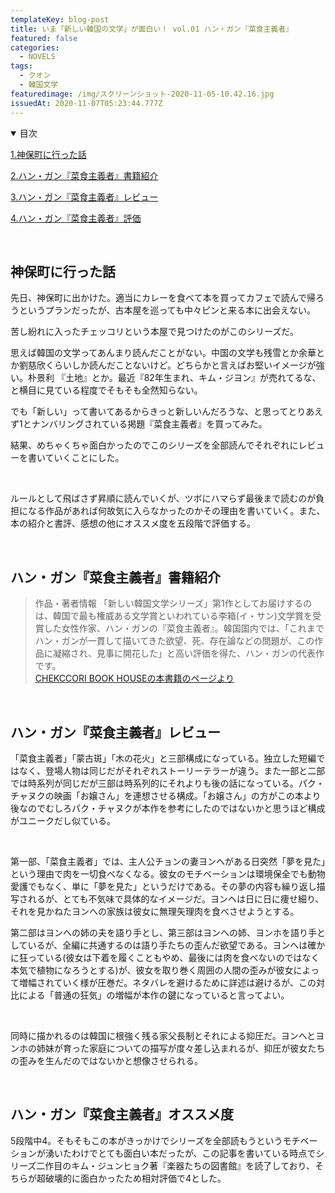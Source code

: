 ```yaml
---
templateKey: blog-post
title: いま「新しい韓国の文学」が面白い！ vol.01 ハン・ガン『菜食主義者』
featured: false
categories:
  - NOVELS
tags:
  - クオン
  - 韓国文学
featuredimage: /img/スクリーンショット-2020-11-05-10.42.16.jpg
issuedAt: 2020-11-07T05:23:44.777Z
---
```

<details open><summary>目次</summary>

[1.神保町に行った話](#1)

[2.ハン・ガン『菜食主義者』書籍紹介](#2)

[3.ハン・ガン『菜食主義者』レビュー](#3)

[4.ハン・ガン『菜食主義者』評価](#4)

</details>

<br>

<div id="1">

## 神保町に行った話

先日、神保町に出かけた。適当にカレーを食べて本を買ってカフェで読んで帰ろうというプランだったが、古本屋を巡っても中々ピンと来る本に出会えない。

苦し紛れに入ったチェッコリという本屋で見つけたのがこのシリーズだ。

思えば韓国の文学ってあんまり読んだことがない。中国の文学も残雪とか余華とか劉慈欣くらいしか読んだことないけど。どちらかと言えばお堅いイメージが強い。朴景利
『土地』とか。最近『82年生まれ、キム・ジヨン』が売れてるな、と横目に見ている程度でそもそも全然知らない。

でも「新しい」って書いてあるからきっと新しいんだろうな、と思ってとりあえず1とナンバリングされている掲題『菜食主義者』を買ってみた。

結果、めちゃくちゃ面白かったのでこのシリーズを全部読んでそれぞれにレビューを書いていくことにした。

<br>

ルールとして飛ばさず昇順に読んでいくが、ツボにハマらず最後まで読むのが負担になる作品があれば何故気に入らなかったのかその理由を書いていく。また、本の紹介と書評、感想の他にオススメ度を五段階で評価する。

<br>
</div>

<div id="2">

## ハン・ガン『菜食主義者』書籍紹介
>作品・著者情報
「新しい韓国文学シリーズ」第1作としてお届けするのは、韓国で最も権威ある文学賞といわれている李箱(イ・サン)文学賞を受賞した女性作家、ハン・ガンの『菜食主義者』。韓国国内では、「これまでハン・ガンが一貫して描いてきた欲望、死、存在論などの問題が、この作品に凝縮され、見事に開花した」と高い評価を得た、ハン・ガンの代表作です。<br>
[CHEKCCORI BOOK HOUSEの本書籍のページより](http://shop.chekccori.tokyo/products/detail/58)

<br>
</div>
<div id="3">

## ハン・ガン『菜食主義者』レビュー
「菜食主義者」「蒙古斑」「木の花火」と三部構成になっている。独立した短編ではなく、登場人物は同じだがそれぞれストーリーテラーが違う。また一部と二部では時系列が同じだが三部は時系列的にそれよりも後の話になっている。パク・チャヌクの映画「お嬢さん」を連想させる構成。「お嬢さん」の方がこの本より後なのでむしろパク・チャヌクが本作を参考にしたのではないかと思うほど構成がユニークだし似ている。

<br>

第一部、「菜食主義者」では、主人公チョンの妻ヨンへがある日突然「夢を見た」という理由で肉を一切食べなくなる。彼女のモチベーションは環境保全でも動物愛護でもなく、単に「夢を見た」というだけである。その夢の内容も繰り返し描写されるが、とても不気味で具体的なイメージだ。ヨンへは日に日に痩せ細り、それを見かねたヨンへの家族は彼女に無理矢理肉を食べさせようとする。

第二部はヨンへの姉の夫を語り手とし、第三部はヨンへの姉、ヨンホを語り手としているが、全編に共通するのは語り手たちの歪んだ欲望である。ヨンへは確かに狂っている(彼女は下着を履くこともやめ、最後には肉を食べないのではなく本気で植物になろうとする)が、彼女を取り巻く周囲の人間の歪みが彼女によって増幅されていく様が圧巻だ。ネタバレを避けるために詳述は避けるが、この対比による「普通の狂気」の増幅が本作の鍵になっていると言ってよい。

<br>

同時に描かれるのは韓国に根強く残る家父長制とそれによる抑圧だ。ヨンへとヨンホの姉妹が育った家庭についての描写が度々差し込まれるが、抑圧が彼女たちの歪みを生んだのではないかと想像させられる。

<br>
</div>
<a id="4"></a>

## ハン・ガン『菜食主義者』オススメ度
5段階中4。そもそもこの本がきっかけでシリーズを全部読もうというモチベーションが湧いたわけでとても面白い本だったが、この記事を書いている時点でシリーズ二作目のキム・ジュンヒョク著『楽器たちの図書館』を読了しており、そちらが超破壊的に面白かったため相対評価で4とした。
